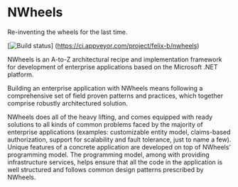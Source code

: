 NWheels
=======

Re-inventing the wheels for the last time. 

[![Build status](https://ci.appveyor.com/api/projects/status/x0xcs9lfg4tee88s?svg=true)]
(https://ci.appveyor.com/project/felix-b/nwheels)

NWheels is an A-to-Z architectural recipe and implementation framework for development of enterprise applications based on the Microsoft .NET platform. 

Building an enterprise application with NWheels means following a comprehensive set of field proven patterns and practices, which together comprise robustly architectured solution. 

NWheels does all of the heavy lifting, and comes equipped with ready solutions to all kinds of common problems faced by the majority of enterprise applications (examples: customizable entity model, claims-based authorization, support for scalability and fault tolerance, just to name a few). Unique features of a concrete application are developed on top of NWheels' programming model. The programming model, among with providing infrastructure services, helps ensure that all the code in the application is well structured and follows common design patterns prescribed by NWheels.    

  

